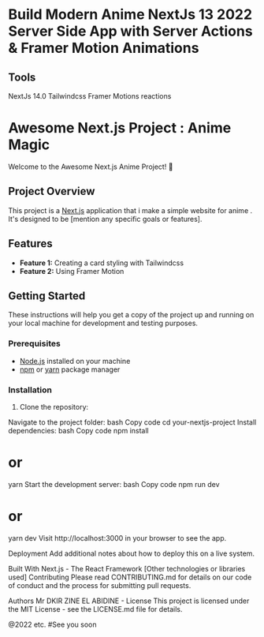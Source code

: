 # Build Modern Anime NextJs 13 2022 Server Side App with Server Actions & Framer Motion Animations

## Tools

NextJs 14.0
Tailwindcss
Framer Motions
reactions

# Awesome Next.js Project : Anime Magic

Welcome to the Awesome Next.js Anime Project! 🚀

## Project Overview

This project is a [Next.js](https://nextjs.org/) application that i make a simple website for anime . It's designed to be [mention any specific goals or features].

## Features

- **Feature 1:** Creating a card styling with Tailwindcss
- **Feature 2:** Using Framer Motion

## Getting Started

These instructions will help you get a copy of the project up and running on your local machine for development and testing purposes.

### Prerequisites

- [Node.js](https://nodejs.org/) installed on your machine
- [npm](https://www.npmjs.com/) or [yarn](https://yarnpkg.com/) package manager

### Installation

1. Clone the repository:

Navigate to the project folder:
bash
Copy code
cd your-nextjs-project
Install dependencies:
bash
Copy code
npm install
# or
yarn
Start the development server:
bash
Copy code
npm run dev
# or
yarn dev
Visit http://localhost:3000 in your browser to see the app.

Deployment
Add additional notes about how to deploy this on a live system.

Built With
Next.js - The React Framework
[Other technologies or libraries used]
Contributing
Please read CONTRIBUTING.md for details on our code of conduct and the process for submitting pull requests.

Authors
Mr DKIR ZINE EL ABIDINE - [](https://github.com/ZineelabidineDkirDev)
License
This project is licensed under the MIT License - see the LICENSE.md file for details.

@2022 
etc.
#See you soon

